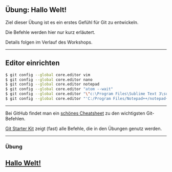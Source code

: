 
## Übung: Hallo Welt!

Ziel dieser Übung ist es ein erstes Gefühl für Git zu entwickeln.

Die Befehle werden hier nur kurz erläutert.

Details folgen im Verlauf des Workshops.

---

## Editor einrichten

```bash
$ git config --global core.editor vim
$ git config --global core.editor nano
$ git config --global core.editor notepad 
$ git config --global core.editor "atom --wait"
$ git config --global core.editor "\"c:\Program Files\Sublime Text 3\subl.exe\" -w -n"
$ git config --global core.editor "'C:/Program Files/Notepad++/notepad++.exe' -multiInst -notabbar -nosession -noPlugin"
```

---


Bei GitHub findet man ein [schönes Cheatsheet](https://training.github.com/downloads/de/github-git-cheat-sheet/) zu den wichtigsten Git-Befehlen.

[Git Starter Kit](../../git-starter-kit.md) zeigt (fast) alle Befehle, die in den Übungen genutz werden.



---

### Übung

<h2><a href="git-uebungen/aufgabe-intro-hallo-welt.html" target="_blank">Hallo Welt!<a></h2>

